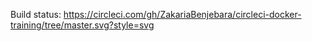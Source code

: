 
Build status: https://circleci.com/gh/ZakariaBenjebara/circleci-docker-training/tree/master.svg?style=svg